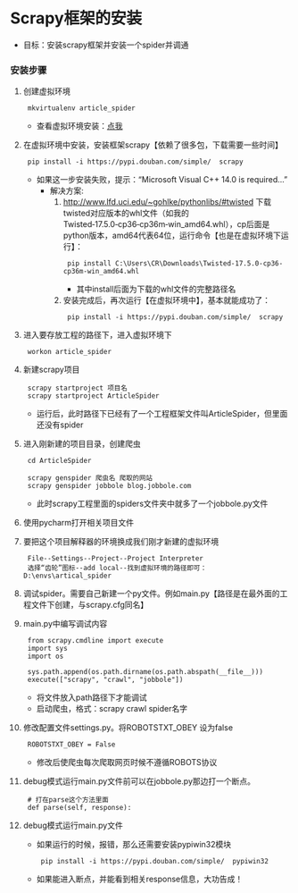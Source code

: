 # Scrapy框架的安装
* 目标：安装scrapy框架并安装一个spider并调通
### 安装步骤
1. 创建虚拟环境
   ```
    mkvirtualenv article_spider
   ```
   * 查看虚拟环境安装：[点我](../testing/python/tools/py_virtualenv.md)
2. 在虚拟环境中安装，安装框架scrapy【依赖了很多包，下载需要一些时间】
   ```
    pip install -i https://pypi.douban.com/simple/  scrapy
   ```
   * 如果这一步安装失败，提示：“Microsoft Visual C++ 14.0 is required...”
      * 解决方案:
        1. http://www.lfd.uci.edu/~gohlke/pythonlibs/#twisted 下载twisted对应版本的whl文件（如我的Twisted‑17.5.0‑cp36‑cp36m‑win_amd64.whl），cp后面是python版本，amd64代表64位，运行命令【也是在虚拟环境下运行】：
           ```
            pip install C:\Users\CR\Downloads\Twisted-17.5.0-cp36-cp36m-win_amd64.whl
           ```
            * 其中install后面为下载的whl文件的完整路径名
        2. 安装完成后，再次运行【在虚拟环境中】，基本就能成功了：
           ```
            pip install -i https://pypi.douban.com/simple/  scrapy
           ```
3. 进入要存放工程的路径下，进入虚拟环境下
   ```
    workon article_spider
   ```
4. 新建scrapy项目
   ```
    scrapy startproject 项目名
    scrapy startproject ArticleSpider
   ```
   * 运行后，此时路径下已经有了一个工程框架文件叫ArticleSpider，但里面还没有spider
5. 进入刚新建的项目目录，创建爬虫
   ```
    cd ArticleSpider

    scrapy genspider 爬虫名 爬取的网站
    scrapy genspider jobbole blog.jobbole.com
   ```
   * 此时scrapy工程里面的spiders文件夹中就多了一个jobbole.py文件
6. 使用pycharm打开相关项目文件
7. 要把这个项目解释器的环境换成我们刚才新建的虚拟环境
   ```
    File--Settings--Project--Project Interpreter
    选择“齿轮”图标--add local--找到虚拟环境的路径即可：D:\envs\artical_spider
   ```
8. 调试spider。需要自己新建一个py文件。例如main.py【路径是在最外面的工程文件下创建，与scrapy.cfg同名】
9. main.py中编写调试内容
   ```
    from scrapy.cmdline import execute
    import sys
    import os

    sys.path.append(os.path.dirname(os.path.abspath(__file__)))
    execute(["scrapy", "crawl", "jobbole"])
   ```
   * 将文件放入path路径下才能调试
   * 启动爬虫，格式：scrapy crawl spider名字

10. 修改配置文件settings.py。将ROBOTSTXT_OBEY 设为false
     ```
      ROBOTSTXT_OBEY = False
     ```
      * 修改后使爬虫每次爬取网页时候不遵循ROBOTS协议
11. debug模式运行main.py文件前可以在jobbole.py那边打一个断点。
    ```
     # 打在parse这个方法里面
     def parse(self, response):
    ```
12. debug模式运行main.py文件
     * 如果运行的时候，报错，那么还需要安装pypiwin32模块
       ```
        pip install -i https://pypi.douban.com/simple/  pypiwin32
       ```
     * 如果能进入断点，并能看到相关response信息，大功告成！





